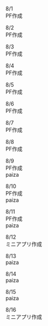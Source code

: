 8/1<br>
  PF作成<br>

8/2<br>
  PF作成<br>

8/3<br>
  PF作成<br>

8/4<br>
  PF作成<br>

8/5<br>
  PF作成<br>

8/6<br>
  PF作成<br>

8/7<br>
  PF作成<br>

8/8<br>
  PF作成<br>

8/9<br>
  PF作成<br>
  paiza<br>

8/10<br>
  PF作成<br>
  paiza<br>

8/11<br>
  PF作成<br>
  paiza<br>

8/12<br>
  ミニアプリ作成<br>

8/13<br>
  paiza<br>

8/14<br>
  paiza<br>

8/15<br>
  paiza<br>

8/16<br>
  ミニアプリ作成<br>

